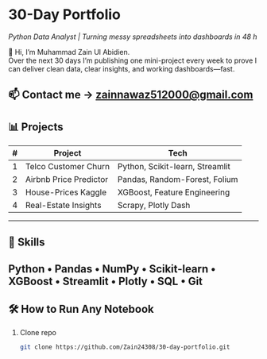 # 30-Day Portfolio  
*Python Data Analyst | Turning messy spreadsheets into dashboards in 48 h*

👋 Hi, I’m Muhammad Zain Ul Abidien.  
Over the next 30 days I’m publishing one mini-project every week to prove I can deliver clean data, clear insights, and working dashboards—fast.

📫 Contact me → zainnawaz512000@gmail.com
---

## 📊 Projects
| # | Project | Tech |
|---|---------|------|
| 1 | Telco Customer Churn | Python, Scikit-learn, Streamlit |
| 2 | Airbnb Price Predictor | Pandas, Random-Forest, Folium |
| 3 | House-Prices Kaggle | XGBoost, Feature Engineering |
| 4 | Real-Estate Insights | Scrapy, Plotly Dash |
---

## 🧰 Skills
Python • Pandas • NumPy • Scikit-learn • XGBoost • Streamlit • Plotly • SQL • Git
---

## 🛠️ How to Run Any Notebook
1. Clone repo  
   ```bash
   git clone https://github.com/Zain24308/30-day-portfolio.git
